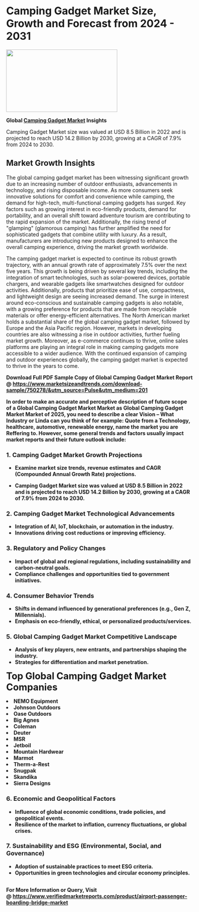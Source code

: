 <H1>Camping Gadget Market Size, Growth and Forecast from 2024 - 2031</H1><img class="aligncenter size-medium wp-image-584254" src="https://thirdeyenews.in/wp-content/uploads/2024/09/Global-Market-Research-300x168.jpeg" alt="" width="300" height="168" /><p><strong>Global&nbsp;<a href="https://www.marketsizeandtrends.com/download-sample/750278/&amp;utm_source=Pulse&amp;utm_medium=201">Camping Gadget Market</a> Insights</strong></p><p>Camping Gadget Market size was valued at USD 8.5 Billion in 2022 and is projected to reach USD 14.2 Billion by 2030, growing at a CAGR of 7.9% from 2024 to 2030.</p><p><h2>Market Growth Insights</h2> <p>The global camping gadget market has been witnessing significant growth due to an increasing number of outdoor enthusiasts, advancements in technology, and rising disposable income. As more consumers seek innovative solutions for comfort and convenience while camping, the demand for high-tech, multi-functional camping gadgets has surged. Key factors such as growing interest in eco-friendly products, demand for portability, and an overall shift toward adventure tourism are contributing to the rapid expansion of the market. Additionally, the rising trend of "glamping" (glamorous camping) has further amplified the need for sophisticated gadgets that combine utility with luxury. As a result, manufacturers are introducing new products designed to enhance the overall camping experience, driving the market growth worldwide.</p> <p><strong></strong></p> <p>The camping gadget market is expected to continue its robust growth trajectory, with an annual growth rate of approximately 7.5% over the next five years. This growth is being driven by several key trends, including the integration of smart technologies, such as solar-powered devices, portable chargers, and wearable gadgets like smartwatches designed for outdoor activities. Additionally, products that prioritize ease of use, compactness, and lightweight design are seeing increased demand. The surge in interest around eco-conscious and sustainable camping gadgets is also notable, with a growing preference for products that are made from recyclable materials or offer energy-efficient alternatives. The North American market holds a substantial share of the global camping gadget market, followed by Europe and the Asia Pacific region. However, markets in developing countries are also witnessing a rise in outdoor activities, further fueling market growth. Moreover, as e-commerce continues to thrive, online sales platforms are playing an integral role in making camping gadgets more accessible to a wider audience. With the continued expansion of camping and outdoor experiences globally, the camping gadget market is expected to thrive in the years to come.</p> <p><strong></p><p><span class=""><strong>Download Full PDF Sample Copy of Global Camping Gadget Market Report</strong> @ <a href="https://www.marketsizeandtrends.com/download-sample/750278/&amp;utm_source=Pulse&amp;utm_medium=201" target="_blank">https://www.marketsizeandtrends.com/download-sample/750278/&amp;utm_source=Pulse&amp;utm_medium=201</a></span></p><p>In order to make an accurate and perceptive description of future scope of a Global&nbsp;Camping Gadget Market Market as Global&nbsp;Camping Gadget Market Market of 2025, you need to describe a clear Vision &ndash; What Industry or Linda can you think of for example: Quote from a Technology, healthcare, automotive, renewable energy, name the market you are Reffering to. However, some general trends and factors usually impact market reports and their future outlook include:</p><h3>1.&nbsp;<strong>Camping Gadget Market Growth Projections</strong></h3><ul><li>Examine market size trends, revenue estimates and CAGR (Compounded Annual Growth Rate) projections.</li><li><p>Camping Gadget Market size was valued at USD 8.5 Billion in 2022 and is projected to reach USD 14.2 Billion by 2030, growing at a CAGR of 7.9% from 2024 to 2030.</p></li></ul><h3>2.&nbsp;<strong>Camping Gadget Market Technological Advancements</strong></h3><ul><li>Integration of AI, IoT, blockchain, or automation in the industry.</li><li>Innovations driving cost reductions or improving efficiency.</li></ul><h3>3.&nbsp;<strong>Regulatory and Policy Changes</strong></h3><ul><li>Impact of global and regional regulations, including sustainability and carbon-neutral goals.</li><li>Compliance challenges and opportunities tied to government initiatives.</li></ul><h3>4.&nbsp;<strong>Consumer Behavior Trends</strong></h3><ul><li>Shifts in demand influenced by generational preferences (e.g., Gen Z, Millennials).</li><li>Emphasis on eco-friendly, ethical, or personalized products/services.</li></ul><h3>5.&nbsp;<strong>Global Camping Gadget Market Competitive Landscape</strong></h3><ul><li>Analysis of key players, new entrants, and partnerships shaping the industry.</li><li>Strategies for differentiation and market penetration.</li></ul><p data-pm-slice="1 1 []"><span style="color: inherit; font-family: inherit; font-size: 25px;">Top Global Camping Gadget Market Companies</span></p><div class="" data-test-id=""><p><li>NEMO Equipment</li><li> Johnson Outdoors</li><li> Oase Outdoors</li><li> Big Agnes</li><li> Coleman</li><li> Deuter</li><li> MSR</li><li> Jetboil</li><li> Mountain Hardwear</li><li> Marmot</li><li> Therm-a-Rest</li><li> Snugpak</li><li> Skandika</li><li> Sierra Designs</li></p></div><h3>6.&nbsp;<strong>Economic and Geopolitical Factors</strong></h3><ul><li>Influence of global economic conditions, trade policies, and geopolitical events.</li><li>Resilience of the market to inflation, currency fluctuations, or global crises.</li></ul><h3>7.&nbsp;<strong>Sustainability and ESG (Environmental, Social, and Governance)</strong></h3><ul><li>Adoption of sustainable practices to meet ESG criteria.</li><li>Opportunities in green technologies and circular economy principles.</li></ul><h2><strong style="font-size: 14px;">For More Information or Query, Visit @&nbsp;</strong><a style="background-color: #ffffff; font-size: 14px;" href="https://www.marketsizeandtrends.com/report/camping-gadget-market/" target="_blank">https://www.verifiedmarketreports.com/product/airport-passenger-boarding-bridge-market</a></h2>
